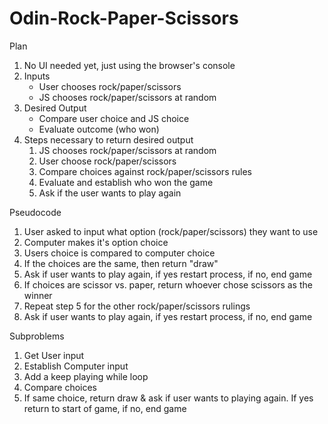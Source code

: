 # Odin-Rock-Paper-Scissors

Plan

1. No UI needed yet, just using the browser's console
2. Inputs
    - User chooses rock/paper/scissors
    - JS chooses rock/paper/scissors at random
3. Desired Output
    - Compare user choice and JS choice
    - Evaluate outcome (who won)
4. Steps necessary to return desired output
    1. JS chooses rock/paper/scissors at random
    2. User choose rock/paper/scissors
    3. Compare choices against rock/paper/scissors rules
    4. Evaluate and establish who won the game
    5. Ask if the user wants to play again

Pseudocode

1. User asked to input what option (rock/paper/scissors) they want to use
2. Computer makes it's option choice
3. Users choice is compared to computer choice
4. If the choices are the same, then return "draw"
5. Ask if user wants to play again, if yes restart process, if no, end game
6. If choices are scissor vs. paper, return whoever chose scissors as the winner
7. Repeat step 5 for the other rock/paper/scissors rulings
8. Ask if user wants to play again, if yes restart process, if no, end game

Subproblems

1. Get User input
2. Establish Computer input
3. Add a keep playing while loop
4. Compare choices
5. If same choice, return draw & ask if user wants to playing again. If yes return to start of game, if no, end game
